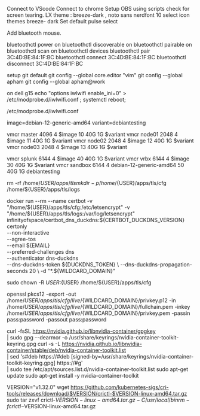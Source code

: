 Connect to VScode
Connect to chrome
Setup OBS using scripts
check for screen tearing.
LX theme : breeze-dark , noto sans nerdfont 10
select icon themes breeze-
dark
Set default pulse select

Add bluetooth mouse.
 
 bluetoothctl power on
 bluetoothctl discoverable on
 bluetoothctl pairable on
 bluetoothctl scan on
 bluetoothctl devices
 bluetoothctl pair 3C:4D:BE:84:1F:BC
 bluetoothctl connect 3C:4D:BE:84:1F:BC
 bluetoothctl disconnect 3C:4D:BE:84:1F:BC



setup git default
git config --global core.editor "vim"
git config --global apham
git config --global apham@work

on dell g15
echo "options  iwlwifi  enable_ini=0" > /etc/modprobe.d/iwlwifi.conf ;
systemctl reboot;

/etc/modprobe.d/iwlwifi.conf




image=debian-12-generic-amd64
variant=debiantesting

vmcr master 4096 4 $image 10 40G 1G $variant
vmcr node01 2048 4 $image 11 40G 1G $variant
vmcr node02 2048 4 $image 12 40G 1G $variant
vmcr node03 2048 4 $image 13 40G 1G $variant

vmcr splunk 6144 4  $image 40 40G 1G $variant
vmcr vrbx 6144 4  $image 30 40G 1G $variant
vmcr sandbox 6144 4 debian-12-generic-amd64 50 40G 1G debiantesting




rm -rf /home/${USER}/apps/tls
mkdir -p /home/${USER}/apps/tls/cfg /home/${USER}/apps/tls/logs

docker run --rm --name certbot  -v "/home/${USER}/apps/tls/cfg:/etc/letsencrypt" -v "/home/${USER}/apps/tls/logs:/var/log/letsencrypt" infinityofspace/certbot_dns_duckdns:${CERTBOT_DUCKDNS_VERSION} \
   certonly \
     --non-interactive \
     --agree-tos \
     --email ${EMAIL} \
     --preferred-challenges dns \
     --authenticator dns-duckdns \
     --dns-duckdns-token ${DUCKDNS_TOKEN} \
     --dns-duckdns-propagation-seconds 20 \
     -d "*.${WILDCARD_DOMAIN}"

sudo chown -R ${USER}:${USER} /home/${USER}/apps/tls/cfg

openssl pkcs12 -export -out /home/${USER}/apps/tls/cfg/live/${WILDCARD_DOMAIN}/privkey.p12  -in /home/${USER}/apps/tls/cfg/live/${WILDCARD_DOMAIN}/fullchain.pem -inkey  /home/${USER}/apps/tls/cfg/live/${WILDCARD_DOMAIN}/privkey.pem -passin pass:password -passout pass:password


curl -fsSL https://nvidia.github.io/libnvidia-container/gpgkey \
    | sudo gpg --dearmor -o /usr/share/keyrings/nvidia-container-toolkit-keyring.gpg
curl -s -L https://nvidia.github.io/libnvidia-container/stable/deb/nvidia-container-toolkit.list \
    | sed 's#deb https://#deb [signed-by=/usr/share/keyrings/nvidia-container-toolkit-keyring.gpg] https://#g' \
    | sudo tee /etc/apt/sources.list.d/nvidia-container-toolkit.list
sudo apt-get update
sudo apt-get install -y nvidia-container-toolkit



VERSION="v1.32.0"
wget https://github.com/kubernetes-sigs/cri-tools/releases/download/$VERSION/crictl-$VERSION-linux-amd64.tar.gz
sudo tar zxvf crictl-$VERSION-linux-amd64.tar.gz -C /usr/local/bin
rm -f crictl-$VERSION-linux-amd64.tar.gz


